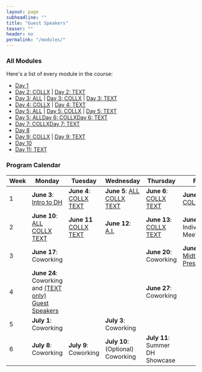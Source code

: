 ```yaml
---
layout: page
subheadline: ""
title: "Guest Speakers"
teaser: ""
header: no
permalink: "/modules/"
---
```

### All Modules
Here's a list of every module in the course:
- [Day 1](https://kam535.github.io/sturdy-broccoli/modules/day1)
- [Day 2: COLLX](https://kam535.github.io/sturdy-broccoli/collections/day2) | [Day 2: TEXT](https://kam535.github.io/sturdy-broccoli/text/day2)
- [Day 3: ALL](https://kam535.github.io/sturdy-broccoli/modules/day3) | [Day 3: COLLX](https://kam535.github.io/sturdy-broccoli/collections/day3) | [Day 3: TEXT](https://kam535.github.io/sturdy-broccoli/text/day3)
- [Day 4: COLLX](https://kam535.github.io/sturdy-broccoli/collections/day4) | [Day 4: TEXT](https://kam535.github.io/sturdy-broccoli/text/day5)
- [Day 5: ALL](https://kam535.github.io/sturdy-broccoli/modules/day5) | [Day 5: COLLX](https://kam535.github.io/sturdy-broccoli/collections/day5) | [Day 5: TEXT](https://kam535.github.io/sturdy-broccoli/text/day5)
- [Day 5: ALL](https://kam535.github.io/sturdy-broccoli/modules/day6)[Day 6: COLLX](https://kam535.github.io/sturdy-broccoli/collections/day6)[Day 6: TEXT](https://kam535.github.io/sturdy-broccoli/text/day6)
- [Day 7: COLLX](https://kam535.github.io/sturdy-broccoli/collections/day7)[Day 7: TEXT](https://kam535.github.io/sturdy-broccoli/modules/day7)
- [Day 8](https://kam535.github.io/sturdy-broccoli/modules/day8)
- [Day 9: COLLX](https://kam535.github.io/sturdy-broccoli/collections/day9) | [Day 9: TEXT](https://kam535.github.io/sturdy-broccoli/text/day9)
- [Day 10](https://kam535.github.io/sturdy-broccoli/modules/day10)
- [Day 11: TEXT](https://kam535.github.io/sturdy-broccoli/text/day11)

### Program Calendar

| Week | Monday   | Tuesday | Wednesday | Thursday | Friday  |
|-------|----------|--------|------------|---------|-------------|
| 1 | **June 3**: [Intro to DH](https://kam535.github.io/sturdy-broccoli/modules/day1)| **June 4**: [COLLX](https://kam535.github.io/sturdy-broccoli/collections/day2) [TEXT](https://kam535.github.io/sturdy-broccoli/text/day2) | **June 5**: [ALL](https://kam535.github.io/sturdy-broccoli/modules/day3) [COLLX](https://kam535.github.io/sturdy-broccoli/collections/day3) [TEXT](https://kam535.github.io/sturdy-broccoli/text/day3) | **June 6**: [COLLX](https://kam535.github.io/sturdy-broccoli/collections/day4) [TEXT](https://kam535.github.io/sturdy-broccoli/collections/day4) | **June 7**: [ALL](https://kam535.github.io/sturdy-broccoli/modules/day5) [COLLX](https://kam535.github.io/sturdy-broccoli/collections/day5) [TEXT](https://kam535.github.io/sturdy-broccoli/collections/day5)  |
| 2 | **June 10**: [ALL](https://kam535.github.io/sturdy-broccoli/modules/day6) [COLLX](https://kam535.github.io/sturdy-broccoli/collections/day6) [TEXT](https://kam535.github.io/sturdy-broccoli/collections/day6) | **June 11** [COLLX](https://kam535.github.io/sturdy-broccoli/collections/day7) [TEXT](https://kam535.github.io/sturdy-broccoli/collections/day7) | **June 12**: [A.I.](https://kam535.github.io/sturdy-broccoli/modules/day8) | **June 13**: [COLLX](https://kam535.github.io/sturdy-broccoli/collections/day9) [TEXT](https://kam535.github.io/sturdy-broccoli/text/day9) | **June 14**: Individual Meetings                                            |
| 3 | **June 17**: Coworking|  | | **June 20**: Coworking | **June 21**: [Midterm Presentations](https://kam535.github.io/sturdy-broccoli/modules/day10)                                       |
| 4 | **June 24**: Coworking and [(TEXT only) Guest Speakers](https://kam535.github.io/sturdy-broccoli/text/day11) |  |  | **June 27**: Coworking |                                         |
| 5 | **July 1**: Coworking |  | **July 3**: Coworking | |                                         |
| 6 | **July 8**: Coworking | **July 9**: Coworking | **July 10**: (Optional) Coworking | **July 11**: Summer DH Showcase |
